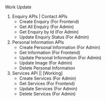 Work Update

1. Enquiry APIs | Contact APIs
   - Create Enquiry (For Frontend)
   - Get All Enquiry (For Admin)
   - Get Enquiry by Id (For Admin)
   - Update Enquiry Status (For Admin)
2. Personal Information APIs
   - Create Personal Information (For Admin)
   - Get Information (For Frontend)
   - Update Personal Information (For Admin)
   - Update Image (For Admin)
   - Delete Personal Information
3. Services API || [Working]
   - Create Services (For Admin)
   - Get Services (For Frontend)
   - Update Services (For Admin)
   - Delete Services (For Admin)
